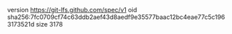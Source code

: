 version https://git-lfs.github.com/spec/v1
oid sha256:7fc0709cf74c63ddb2aef43d8aedf9e35577baac12bc4eae77c5c1963173521d
size 3178
